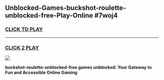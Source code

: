 
## Unblocked-Games-buckshot-roulette-unblocked-free-Play-Online #7woj4
<h3>
<a href="https://news.freeplayer.one?title=buckshot-roulette-unblocked-free&ref=3">CLICK TO PLAY</a></h3>
<hr>

<h3>
<a href="https://news.freeplayer.one?title=buckshot-roulette-unblocked-free&ref=3">CLICK 2 PLAY</a>
  
</h3>

<a href="https://news.freeplayer.one?title=buckshot-roulette-unblocked-free&ref=3"><img src="https://clearcache.store/games.png"></a>


**buckshot-roulette-unblocked-free games unblocked: Your Gateway to Fun and Accessible Online Gaming**

